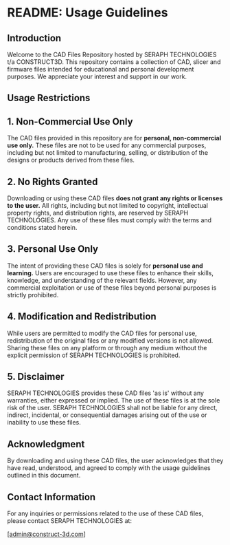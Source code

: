 # README: Usage Guidelines
## Introduction
Welcome to the CAD Files Repository hosted by SERAPH TECHNOLOGIES t/a CONSTRUCT3D. This repository contains a collection of CAD, slicer and firmware files intended for educational and personal development purposes. We appreciate your interest and support in our work.

## Usage Restrictions
## 1. Non-Commercial Use Only
The CAD files provided in this repository are for **personal, non-commercial use only.** These files are not to be used for any commercial purposes, including but not limited to manufacturing, selling, or distribution of the designs or products derived from these files.

## 2. No Rights Granted
Downloading or using these CAD files **does not grant any rights or licenses to the user.** All rights, including but not limited to copyright, intellectual property rights, and distribution rights, are reserved by SERAPH TECHNOLOGIES. Any use of these files must comply with the terms and conditions stated herein.

## 3. Personal Use Only
The intent of providing these CAD files is solely for **personal use and learning.** Users are encouraged to use these files to enhance their skills, knowledge, and understanding of the relevant fields. However, any commercial exploitation or use of these files beyond personal purposes is strictly prohibited.

## 4. Modification and Redistribution
While users are permitted to modify the CAD files for personal use, redistribution of the original files or any modified versions is not allowed. Sharing these files on any platform or through any medium without the explicit permission of SERAPH TECHNOLOGIES is prohibited.

## 5. Disclaimer
SERAPH TECHNOLOGIES provides these CAD files 'as is' without any warranties, either expressed or implied. The use of these files is at the sole risk of the user. SERAPH TECHNOLOGIES shall not be liable for any direct, indirect, incidental, or consequential damages arising out of the use or inability to use these files.

## Acknowledgment
By downloading and using these CAD files, the user acknowledges that they have read, understood, and agreed to comply with the usage guidelines outlined in this document.

## Contact Information
For any inquiries or permissions related to the use of these CAD files, please contact SERAPH TECHNOLOGIES at:

[admin@construct-3d.com]
